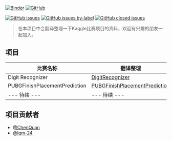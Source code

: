 [![Binder](https://mybinder.org/badge_logo.svg)](https://mybinder.org/v2/gh/OpenSourceAI/kaggle-competition-details/master)
[![GitHub](https://img.shields.io/github/license/OpenSourceAI/kaggle-competition-details.svg)](https://github.com/OpenSourceAI/kaggle-competition-details/blob/master/LICENSE)

[![GitHub issues](https://img.shields.io/github/issues/OpenSourceAI/kaggle-competition-details.svg)](https://github.com/OpenSourceAI/kaggle-competition-details/issues?q=is%3Aopen+is%3Aissue)
[![GitHub issues by-label](https://img.shields.io/github/issues/OpenSourceAI/kaggle-competition-details/项目.svg)](https://github.com/OpenSourceAI/kaggle-competition-details/issues?q=is%3Aissue+label%3A%E9%A1%B9%E7%9B%AE+is%3Aopen)
[![GitHub closed issues](https://img.shields.io/github/issues-closed/OpenSourceAI/kaggle-competition-details.svg)](https://github.com/OpenSourceAI/kaggle-competition-details/issues?q=is%3Aissue+is%3Aclosed)

>在本项目中会翻译整理一下Kaggle比赛项目的资料，欢迎有兴趣的朋友一起加入。

## 项目
|比赛名称|翻译整理|
|---|---|
|Digit Recognizer|[DigitRecognizer](DigitRecognizer)|
|PUBGFinishPlacementPrediction|[PUBGFinishPlacementPrediction](PUBGFinishPlacementPrediction)|
| --- 待续 --- | --- 待续 ---|

## 项目贡献者

- [@ChenQuan](https://github.com/ChenQuan)
- [@lqm-24](https://github.com/lqm-24)
